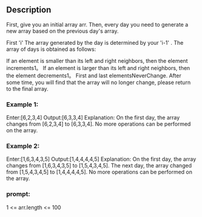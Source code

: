 ## Description 

First, give you an initial array arr. Then, every day you need to generate a new array based on the previous day's array.

First 'i' The array generated by the day is determined by your 'i-1' . The array of days is obtained as follows:

If an element is smaller than its left and right neighbors, then the element increments1。
If an element is larger than its left and right neighbors, then the element decrements1。
First and last elementsNeverChange.
After some time, you will find that the array will no longer change, please return to the final array.

 

### Example 1:

Enter:[6,2,3,4]
Output:[6,3,3,4]
Explanation:
 On the first day, the array changes from [6,2,3,4] to [6,3,3,4].
 No more operations can be performed on the array.

### Example 2:

Enter:[1,6,3,4,3,5]
Output:[1,4,4,4,4,5]
Explanation:
 On the first day, the array changes from [1,6,3,4,3,5] to [1,5,4,3,4,5].
 The next day, the array changed from [1,5,4,3,4,5] to [1,4,4,4,4,5].
 No more operations can be performed on the array.
 

### prompt:

1 <= arr.length <= 100
